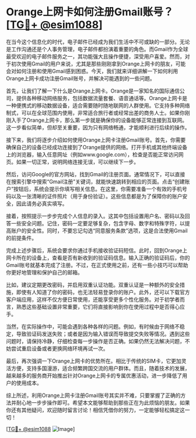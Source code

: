# Orange上网卡如何注册Gmail账号？[[TG💪+ @esim1088](https://t.me/s/esim1088)]

在当今这个信息化的时代，电子邮件已经成为我们生活中不可或缺的一部分。无论是工作沟通还是个人事务管理，电子邮件都扮演着重要的角色。而Gmail作为全球最受欢迎的电子邮件服务之一，其功能强大且操作便捷，深受用户喜爱。然而，对于初次使用Gmail的用户来说，尤其是那些刚刚拿到Orange上网卡的朋友，可能会对如何注册和使用Gmail感到困惑。今天，我们就来详细讲解一下如何利用Orange上网卡成功注册Gmail账号，并解决可能遇到的一些问题。

首先，让我们了解一下什么是Orange上网卡。Orange是一家知名的国际通信公司，提供各种移动网络服务，包括数据流量套餐、语音通话等。Orange上网卡是一种便携式的移动数据设备，适合需要随时随地联网的人群使用。它支持多种网络制式，可以在全球范围内使用，非常适合旅行者或经常出差的商务人士。如果你刚刚入手了Orange上网卡，那么第一步就是确保你的设备能够正常连接到互联网。这一步看似简单，但却至关重要，因为只有网络畅通，才能顺利进行后续的操作。

接下来，我们将逐步介绍如何使用Orange上网卡注册Gmail账号。首先，你需要确保自己的设备已经成功连接到了Orange提供的网络。打开手机或其他终端设备上的浏览器，输入任意网址（例如www.google.com），检查是否能正常访问网页。如果一切正常，说明网络连接无误，可以继续下一步。

然后，访问Google的官方网站，找到Gmail的注册页面。通常情况下，可以直接在搜索引擎中搜索“Gmail注册”关键词，就能快速跳转到相应的页面。点击“创建账户”按钮后，系统会提示你填写相关信息。在这里，你需要准备一个有效的手机号码以及一张清晰的证件照片（用于身份验证）。这些信息都是为了保障你的账户安全，因此请务必真实填写。

接着，按照提示一步步完成个人信息的录入。这其中包括设置用户名、密码以及回答一些安全问题。记住，密码一定要足够复杂，包含字母、数字和特殊字符，以提高账户的安全性。同时，不要忘记勾选“同意服务条款”选项，这是合法使用Gmail的前提条件。

完成上述步骤后，系统会要求你通过手机接收验证码短信。此时，回到Orange上网卡所在的设备上，查看是否有新收到的验证码信息。输入正确的验证码后，你的Gmail账号就基本完成了注册。不过，在正式使用之前，还有一些小技巧可以帮助你更好地管理和保护自己的邮箱。

比如，建议定期更改密码，并启用双重认证功能。双重认证是一种额外的安全措施，即使有人知道了你的密码，也无法轻易登录你的账户。此外，还可以下载官方客户端应用，这样不仅方便日常使用，还能享受更多个性化服务。对于初学者而言，熟悉这些基础设置非常重要，它们将直接影响到你在使用过程中是否得心应手。

当然，在实际操作中，可能会遇到各种各样的问题。例如，有时候由于网络不稳定，导致验证码发送失败；或者是因为输入错误而导致提交失败等情况。遇到这些问题时，请保持冷静，仔细检查每一步操作是否正确。如果仍然无法解决问题，不妨尝试重启设备或者更换网络环境再试一次。

最后，再次强调一下Orange上网卡的优势所在。相比于传统的SIM卡，它更加灵活方便，支持多国漫游，适合频繁跨国交流的用户群体。而且，随着技术的发展，越来越多的服务商开始推出针对Orange上网卡的专属优惠活动，进一步降低了用户的使用成本。

综上所述，利用Orange上网卡注册Gmail账号其实并不难，只要掌握了正确的方法并耐心地一步步操作即可。希望本文能够帮助到那些正在为此烦恼的朋友。如果你还有其他疑问，欢迎随时留言讨论！相信凭借你的努力，一定能够轻松搞定这一切！

[[TG💪+ @esim1088](https://t.me/s/esim1088) ![Image](https://i.postimg.cc/4NQfJmqS/Snipaste-2025-05-13-00-14-12.png)]